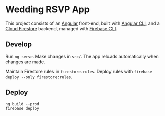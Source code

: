 # Wedding RSVP App

This project consists of an [Angular](https://angular.io/) front-end, built with [Angular CLI](https://github.com/angular/angular-cli), and a [Cloud Firestore](https://firebase.google.com/docs/firestore/) backend, managed with [Firebase CLI](https://firebase.google.com/docs/cli/).

## Develop

Run `ng serve`. Make changes in `src/`. The app reloads automatically when changes are made.

Maintain Firestore rules in `firestore.rules`. Deploy rules with `firebase deploy --only firestore:rules`.

## Deploy

```
ng build --prod
firebase deploy
```
